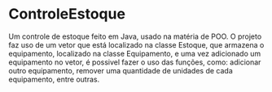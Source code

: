 # ControleEstoque
Um controle de estoque feito em Java, usado na matéria de POO.
O projeto faz uso de um vetor que está localizado na classe Estoque, que armazena o equipamento, localizado na classe Equipamento, e
uma vez adicionado um equipamento no vetor, é possivel fazer o uso das funções, como: adicionar outro equipamento, remover uma quantidade
de unidades de cada equipamento, entre outras.
